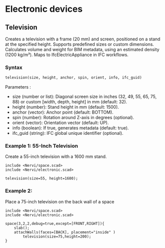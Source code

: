 # Electronic devices


## Television

Creates a television with a frame (20 mm) and screen, positioned on a stand at the specified height. Supports predefined sizes or custom dimensions. Calculates volume and weight for BIM metadata, using an estimated density (1200 kg/m³). Maps to IfcElectricAppliance in IFC workflows.

### Syntax

```python
television(size, height, anchor, spin, orient, info, ifc_guid)
```

Parameters : 

- size (number or list): Diagonal screen size in inches (32, 49, 55, 65, 75, 88) or custom [width, depth, height] in mm (default: 32).
- height (number): Stand height in mm (default: 1500).
- anchor (vector): Anchor point (default: BOTTOM).
- spin (number): Rotation around Z-axis in degrees (optional).
- orient (vector): Orientation vector (default: UP).
- info (boolean): If true, generates metadata (default: true).
- ifc_guid (string): IFC global unique identifier (optional).
### Example 1: 55-Inch Television

Create a 55-inch television with a 1600 mm stand.

```openscad-3D;ColorScheme=Nature
include <Nervi/space.scad>
include <Nervi/electronic.scad>

television(size=55, height=1600);
```

### Example 2: 

Place a 75-inch television on the back wall of a space

```openscad-3D;ColorScheme=Nature
include <Nervi/space.scad>
include <Nervi/electronic.scad>

space(3,2,2,debug=true,except=[FRONT,RIGHT]){
	slab();
	attachWalls(faces=[BACK], placement="inside" )
		television(size=75,height=200);
}
```

